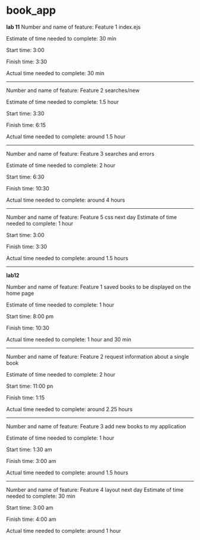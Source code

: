 # book_app

**lab 11**
Number and name of feature: Feature 1 index.ejs 

Estimate of time needed to complete: 30 min

Start time: 3:00

Finish time: 3:30

Actual time needed to complete: 30 min
***
Number and name of feature: Feature 2  searches/new

Estimate of time needed to complete: 1.5 hour

Start time: 3:30

Finish time: 6:15

Actual time needed to complete: around 1.5 hour

***
Number and name of feature: Feature 3 searches and errors

Estimate of time needed to complete: 2 hour

Start time: 6:30

Finish time: 10:30

Actual time needed to complete: around 4 hours

***
Number and name of feature: Feature 5 css
next day
Estimate of time needed to complete: 1 hour

Start time: 3:00

Finish time: 3:30

Actual time needed to complete: around 1.5 hours

***
**lab12**

Number and name of feature: Feature 1 saved books to be displayed on the home page

Estimate of time needed to complete: 1 hour

Start time: 8:00 pm

Finish time: 10:30

Actual time needed to complete:  1 hour and 30 min
***


Number and name of feature: Feature 2   request information about a single book 

Estimate of time needed to complete: 2 hour

Start time: 11:00 pn

Finish time: 1:15

Actual time needed to complete: around 2.25 hours

***
Number and name of feature: Feature 3 add new books to my application

Estimate of time needed to complete: 1 hour

Start time: 1:30 am

Finish time: 3:00 am

Actual time needed to complete: around 1.5 hours

***
Number and name of feature: Feature 4 layout
next day
Estimate of time needed to complete: 30 min

Start time: 3:00 am

Finish time: 4:00 am

Actual time needed to complete: around 1 hour


